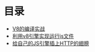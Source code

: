 # 目录
* [V8的编译实战](../v8/ninja_v8/README.md)
* [利用v8引擎实现运行js文件](../v8/run_js/README.md)
* [给自己的JS引擎插上HTTP的翅膀](../v8/add_http/README.md)
